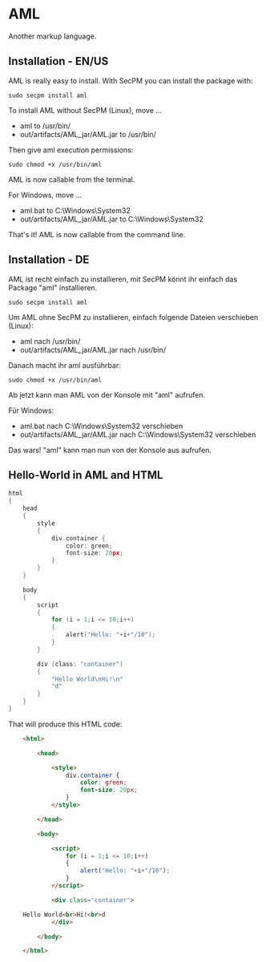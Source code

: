 # AML
Another markup language.

## Installation - EN/US
AML is really easy to install. With SecPM you can install the package with:

    sudo secpm install aml

To install AML without SecPM (Linux), move ...

* aml to /usr/bin/
* out/artifacts/AML_jar/AML.jar to /usr/bin/  

Then give aml execution permissions:

    sudo chmod +x /usr/bin/aml

AML is now callable from the terminal.

For Windows, move ...
* aml.bat to C:\Windows\System32
* out/artifacts/AML_jar/AML.jar to C:\Windows\System32

That's it! AML is now callable from the command line.

## Installation - DE
AML ist recht einfach zu installieren, mit SecPM könnt ihr einfach das Package "aml" installieren.

    sudo secpm install aml

Um AML ohne SecPM zu installieren, einfach folgende Dateien verschieben (Linux):
* aml nach /usr/bin/
* out/artifacts/AML_jar/AML.jar nach /usr/bin/  

Danach macht ihr aml ausführbar:

    sudo chmod +x /usr/bin/aml

Ab jetzt kann man AML von der Konsole mit "aml" aufrufen.

Für Windows:
* aml.bat nach C:\Windows\System32 verschieben
* out/artifacts/AML_jar/AML.jar nach C:\Windows\System32 verschieben

Das wars! "aml" kann man nun von der Konsole aus aufrufen.

## Hello-World in AML and HTML

```go
html
{
    head
    {
        style
        {
            div.container {
                color: green;
                font-size: 20px;
            }
        }
    }

    body
    {
        script
        {
            for (i = 1;i <= 10;i++)
            {
                alert("Hello: "+i+"/10");
            }
        }

        div (class: "container")
        {
            "Hello World\nHi!\n"
            "d"
        }
    }
}
```
    
That will produce this HTML code:

```html
    <html>

        <head>

            <style>			
                div.container {
                    color: green;
                    font-size: 20px;
                }
            </style>

        </head>

        <body>

            <script>			
                for (i = 1;i <= 10;i++)
                {
                    alert("Hello: "+i+"/10");
                }
            </script>

            <div class="container">

    Hello World<br>Hi!<br>d
            </div>

        </body>

    </html>
```

